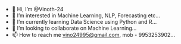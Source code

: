 - 👋 Hi, I’m @Vinoth-24
- 👀 I’m interested in Machine Learning, NLP, Forecasting etc...
- 🌱 I’m currently learning Data Science using Python and R...
- 💞️ I’m looking to collaborate on Machine Learning...
- 📫 How to reach me vino24995@gmail.com, mob - 9953253902...

<!---
Vinoth-24/Vinoth-24 is a ✨ special ✨ repository because its `README.md` (this file) appears on your GitHub profile.
You can click the Preview link to take a look at your changes.
--->

